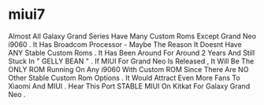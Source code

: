 # miui7
 Almost All Galaxy Grand Series Have Many Custom Roms Except Grand Neo i9060 . It Has Broadcom Processor - Maybe The Reason It Doesnt Have ANY Stable Custom Roms . It Has Been Around For Around 2 Years And Still Stuck In " GELLY BEAN " . If MIUI For Grand Neo Is Released , It Will Be The ONLY ROM Running On Any i9060 With Custom ROM Since There Are NO Other Stable Custom Rom Options . It Would Attract Even More Fans To Xiaomi And MIUI . Hear This  Port STABLE MIUI On Kitkat For Galaxy Grand Neo . 
